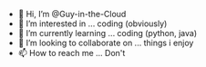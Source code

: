 - 👋 Hi, I’m @Guy-in-the-Cloud
- 👀 I’m interested in ... coding (obviously)
- 🌱 I’m currently learning ... coding (python, java)
- 💞️ I’m looking to collaborate on ... things i enjoy
- 📫 How to reach me ... Don't

<!---
Guy-in-the-Cloud/Guy-in-the-Cloud is a ✨ special ✨ repository because its `README.md` (this file) appears on your GitHub profile.
You can click the Preview link to take a look at your changes.
--->
